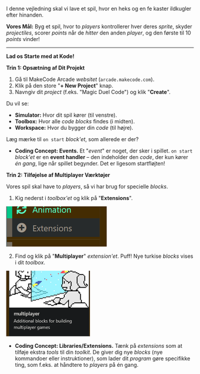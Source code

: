 I denne vejledning skal vi lave et spil, hvor en heks og en fe kaster ildkugler efter hinanden.

**Vores Mål:** Byg et spil, hvor to *players* kontrollerer hver deres *sprite*, skyder *projectiles*, scorer *points* når de *hitter* den anden *player*, og den første til 10 *points* vinder\!

-----

**Lad os Starte med at Kode\!**

**Trin 1: Opsætning af Dit Projekt**

1.  Gå til MakeCode Arcade *websitet* (`arcade.makecode.com`).
2.  Klik på den store "**+ New Project**" knap.
3.  Navngiv dit *project* (f.eks. "Magic Duel Code") og klik "**Create**".

Du vil se:

  * **Simulator:** Hvor dit spil kører (til venstre).
  * **Toolbox:** Hvor alle *code blocks* findes (i midten).
  * **Workspace:** Hvor du bygger din *code* (til højre).

Læg mærke til `on start` *block'et*, som allerede er der?

  * **Coding Concept: Events.** Et "*event*" er noget, der sker i spillet. `on start` *block'et* er en **event handler** – den indeholder den *code*, der kun kører *én gang*, lige når spillet begynder. Det er ligesom startfløjten\!

**Trin 2: Tilføjelse af Multiplayer Værktøjer**

Vores spil skal have to *players*, så vi har brug for specielle *blocks*.

1.  Kig nederst i *toolbox'et* og klik på "**Extensions**".

![Extensions](../images/extensions.png)

2.  Find og klik på "**Multiplayer**" *extension'et*. Puff\! Nye turkise *blocks* vises i dit *toolbox*.

![Multiplayer](../images/multiplayer.png)
  * **Coding Concept: Libraries/Extensions.** Tænk på *extensions* som at tilføje ekstra *tools* til din *toolkit*. De giver dig nye *blocks* (nye kommandoer eller instruktioner), som lader dit *program* gøre specifikke ting, som f.eks. at håndtere to *players* på én gang.
